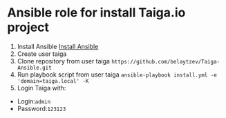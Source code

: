 # Ansible role for install Taiga.io project
1. Install Ansible [Install Ansible](http://docs.ansible.com/ansible/intro_installation.html)
2. Create user taiga
3. Clone repository from user taiga `https://github.com/belaytzev/Taiga-Ansible.git`
4. Run playbook script from user taiga
`ansible-playbook install.yml -e 'domain=taiga.local' -K`
5. Login Taiga with:
 * Login:`admin`
 * Password:`123123`
